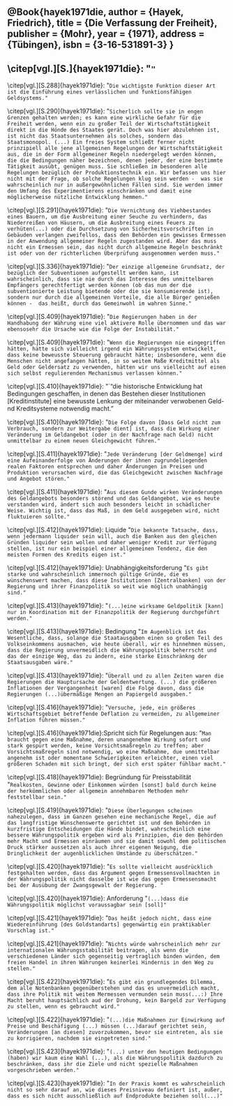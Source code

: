 @Book{hayek1971die,
 author = {Hayek, Friedrich},
 title = {Die Verfassung der Freiheit},
 publisher = {Mohr},
 year = {1971},
 address = {Tübingen},
 isbn = {3-16-531891-3}
 }
 ------------
\citep[vgl.][S.]{hayek1971die}: "`"`
------------

\citep[vgl.][S.288]{hayek1971die}: "`Die wichtigste Funktion dieser Art ist die Einführung eines verlässlichen und funktionsfähigen Geldsystems."`

\citep[vgl.][S.290]{hayek1971die}: "`Sicherlich sollte sie in engen Grenzen gehalten werden; es kann eine wirkliche Gefahr für die Freiheit werden, wenn ein zu großer Teil der Wirtschaftstätigkeit direkt in die Hönde des Staates gerät. Doch was hier abzulehnen ist, ist nicht das Staatsunternehmen als solches, sondern das Staatsmonopol.
(...) Ein freies System schließt ferner nicht prinzipiell alle jene allgemeinen Regelungen der Wirtschaftstätigkeit aus, die in der Form allgemeiner Regeln niedergelegt werden können, die die Bedingungen näher bezeichnen, denen jeder, der eine bestimmte Tätigkeit ausübt, genügen muss. Sie schließen im besonderen alle Regelungen bezüglich der Produktionstechnik ein. Wir befassen uns hier nicht mit der Frage, ob solche Regelungen klug sein werden -  was sie wahrscheinlich nur in außergewöhnlichen Fällen sind. Sie werden immer den Umfang des Experimentierens einschränken und damit eine möglicherweise nützliche Entwicklung hemmen."`

\citep[vgl.][S.291]{hayek1971die}: "`Die Vernichtung des Viehbestandes eines Bauern, um die Ausbreitung einer Seuche zu verhindern, das Niederreißen von Häusern, um die Ausbreitung eines Feuers zu verhüten(...) oder die Durchsetzung von Sicherheitsvorschriften in Gebäuden verlangen zweifellos, dass den Behörden ein gewisses Ermessen in der Anwendung allgemeiner Regeln zugestanden wird. Aber das muss nicht ein Ermessen sein, das nicht durch allgemeine Regeln beschränkt ist oder von der richterlichen Überprüfung ausgenommen werden muss."`

\citep[vgl.][S.336]{hayek1971die}: "`Der einzige allgemeine Grundsatz, der bezüglich der Subventionen aufgestellt werden kann, ist wahrscheinlich, dass sie nie durch das Interesse des unmittelbaren Empfängers gerechtfertigt werden können (ob das nun der die subventionierte Leistung bietende oder die sie konsumierende ist), sondern nur durch die allgemeinen Vorteile, die alle Bürger genießen können -  das heißt, durch das Gemeinwohl im wahren Sinne."`

\citep[vgl.][S.409]{hayek1971die}: "`Die Regierungen haben in der Handhabung der Währung eine viel aktivere Rolle übernommen und das war ebensosehr die Ursache wie die Folge der Instabilität."`

\citep[vgl.][S.409]{hayek1971die}: "`Wenn die Regierungen nie eingegriffen hätten, hätte sich vielleicht irgend ein Währungssystem entwickelt, dass keine beweusste Steuerung gebraucht hätte; insbesondere, wenn die Menschen nicht angefangen hätten, in so weitem Maße Kreditmittel als Geld oder Geldersatz zu verwenden, hätten wir uns vielleicht auf einen sich selbst regulierenden Mechanismus verlassen können."`

\citep[vgl.][S.410]{hayek1971die}: "`“die historische Entwicklung hat Bedingungen geschaffen, in denen das Bestehen dieser Institutionen [Kreditinstitute] eine bewusste Lenkung der miteinander verwobenen Geld- nd Kreditsysteme notwendig macht.”

\citep[vgl.][S.410]{hayek1971die}: "`Die Folge davon [Dass Geld nicht zum Verbrauch, sondern zur Weitergabe dient] ist, dass die Wirkung einer Veränderung im Geldangebot (oder in der Nachfrage nach Geld) nicht unmittelbar zu einem neuen Gleichgewicht führen."`

\citep[vgl.][S.411]{hayek1971die}: "`Jede Veränderung [der Geldmenge] wird eine Aufeinanderfolge von Änderungen der ihnen zugrundeliegenden realen Faktoren entsprechen und daher Änderungen in Preisen und Produktion verursachen wird, die das Gleichgewicht zwischen Nachfrage und Angebot stören."`

\citep[vgl.][S.411]{hayek1971die}: "`Aus diesem Gunde wirken Veränderungen des Geldangebots besonders störend und das Geldangebot, wie es heute verstanden wird, ändert sich auch besonders leicht in schädlicher Weise. Wichtig ist, dass das Maß, in dem Geld ausgegeben wird, nicht fluktuieren sollte."`

\citep[vgl.][S.412]{hayek1971die}: Liquide "`Die bekannte Tatsache, dass, wenn jedermann liquider sein will, auch die Banken aus den gleichen Gründen liquider sein wollen und daher weniger Kredit zur Verfügung stellen, ist nur ein beispiel einer allgemeinen Tendenz, die den meisten Formen des Kredits eigen ist."`

\citep[vgl.][S.412]{hayek1971die}: Unabhängigkeitsforderung "`Es gibt starke und wahrscheinlich immernoch gültige Gründe, die es wünschenswert machen, dass diese Institutionen [Zentralbanken] von der Regierung und ihrer Finanzpolitik so weit wie möglich unabhängig sind."`

\citep[vgl.][S.413]{hayek1971die}: "`(...)eine wirksame Geldpolitik [kann] nur in Koordination mit der Finanzpolitik der Regierung durchgeführt werden."`

\citep[vgl.][S.413]{hayek1971die}: Bedingung "`Im Augenblick ist das Wesentliche, dass, solange die Staatausgaben einen so großen Teil des Volkseinkommens ausmachen, wie heute überall, wir es hinnehmen müssen, dass die Regierung unvermeidlich die Währungspolitik beherrscht und das der einzige Weg, das zu ändern, eine starke Einschränkng der Staatsausgaben wäre."`

\citep[vgl.][S.413]{hayek1971die}: "`Überall und zu allen Zeiten waren die Regierungen die Hauptursache der Geldentwertung. (...) die größeren Inflationen der Vergangenheit [waren] die Folge davon, dass die Regierungen (...)übermäßige Mengen an Papiergeld ausgaben."`

\citep[vgl.][S.416]{hayek1971die}: "`Versuche, jede, ein größeres Wirtschaftsgebiet betreffende Deflation zu vermeiden, zu allgemeiner Inflation führen müssen."`

\citep[vgl.][S.416]{hayek1971die}:Spricht sich für Regelungen aus: "`Man braucht gegen eine Maßnahme, deren unangenehme Wirkung sofort und stark gespürt werden, keine Vorsichtsmaßregeln zu treffen; aber Vorsichtsmaßregeln sind notwendig, wo eine Maßnahme, due unmittelbar angenehm ist oder momentane Schwierigkeiten erleichter, einen viel größeren Schaden mit sich bringt, der sich erst später fühlbar macht."`

\citep[vgl.][S.418]{hayek1971die}: Begründung für Preisstabilität "`Realkosten, Gewinne oder Einkommen würden [sonst] bald durch keine der herkömmlichen oder allgemein annehmbaren Methoden mehr feststellbar sein."`

\citep[vgl.][S.419]{hayek1971die}: "`Diese Überlegungen scheinen nahezulegen, dass im Ganzen gesehen eine mechanische Regel, die auf das langfristige Wünschenswerte gerichtet ist und den Behörden in kurzfristige Entscheidungen die Hände bindet, wahrscheinlich eine bessere Währungspolitik ergeben wird als Prinzipien, die den Behörden mehr Macht und Ermessen einräumen und sie damit sowohl dem politischen Druck stärker aussetzen als auch ihrer eigenen Neigung, die Dringlichkeit der augenblicklichen Umstände zu überschätzen."`

\citep[vgl.][S.420]{hayek1971die}: "`Es sollte vielleicht ausdrücklich festgehalten werden, dass das Argument gegen Ermessensvollmachten in der Währungspolitik nicht dasselbe ist wie das gegen Ermessensmacht bei der Ausübung der Zwangsgewalt der Regierung. "`

\citep[vgl.][S.420]{hayek1971die}: Anforderung "`(...)dass die Währungspolitik möglichst voraussagbar sein [soll]"`

\citep[vgl.][S.421]{hayek1971die}: "`Das heißt jedoch nicht, dass eine Wiedereinführung [des Goldstandarts] gegenwärtig ein praktikabler Vorschlag ist."`

\citep[vgl.][S.421]{hayek1971die}: "`Nichts würde wahrscheinlich mehr zur internationalen Währungsstabilität beitragen, als wenn die verschiedenen Länder sich gegenseitig vertraglich binden würden, dem freien Handel in ihren Währungen keinerlei Hindernis in den Weg zu stellen."`

\citep[vgl.][S.422]{hayek1971die}: "`Es gibt ein grundlegendes Dilemma, dem alle Notenbanken gegenüberstehen und das es unvermeidlich macht, dass ihre Politik mit weitem Mermessen vermunden sein muss(...:) Ihre Macht beruht hauptsächlich aud der Drohung, kein Bargeld zur Verfügung zu stellen, wenn es gebraucht wird."`

\citep[vgl.][S.422]{hayek1971die}: "`(...)die Maßnahmen zur Einwirkung auf Preise und Beschäfigung (...) müssen (...)darauf gerichtet sein, Veränderungen [an diesen] zuvorzukommen, bevor sie eintreten, als sie zu korrigieren, nachdem sie eingetreten sind."`

\citep[vgl.][S.423]{hayek1971die}: "`(...) unter den heutigen Bedingungen (haben) wir kaum eine Wahl (...), als die Währungspolitik dazdurch zu beschränken, dass ihr die Ziele und nicht spezielle Maßnahmen vorgeschrieben werden."`

\citep[vgl.][S.423]{hayek1971die}: "`In der Praxis kommt es wahrscheinlich nicht so sehr darauf an, wie dieses Preisniveau definiert ist, außer, dass es sich nicht ausschließlich auf Endprodukte beziehen soll(...)"`
